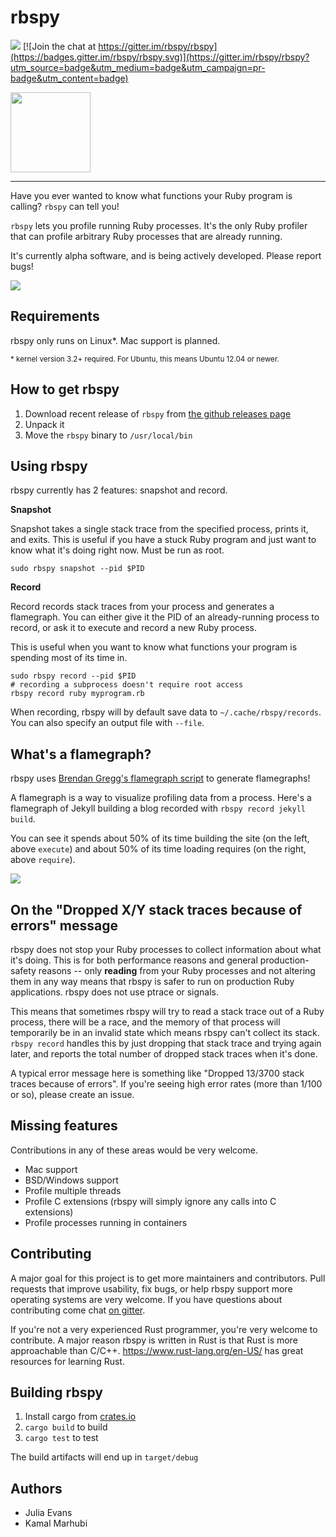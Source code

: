 # rbspy

<a href="https://travis-ci.org/rbspy/rbspy"><img src="https://travis-ci.org/rbspy/rbspy.svg"></a>
[![Join the chat at https://gitter.im/rbspy/rbspy](https://badges.gitter.im/rbspy/rbspy.svg)](https://gitter.im/rbspy/rbspy?utm_source=badge&utm_medium=badge&utm_campaign=pr-badge&utm_content=badge)

<img src="https://github.com/rbspy/rbspy/raw/master/logo/rbspy.png" width="128px">

----

Have you ever wanted to know what functions your Ruby program is calling? `rbspy` can tell you!

`rbspy` lets you profile running Ruby processes. It's the only Ruby profiler that can profile
arbitrary Ruby processes that are already running.

It's currently alpha software, and is being actively developed. Please report bugs!

<img src="https://user-images.githubusercontent.com/817739/35197779-dfae334e-feb2-11e7-95f5-02d80a39e5bb.gif">

## Requirements

rbspy only runs on Linux\*. Mac support is planned.

<small>
* kernel version 3.2+ required. For Ubuntu, this means Ubuntu 12.04 or newer.
</small>


## How to get rbspy

1. Download recent release of `rbspy` from [the github releases page](https://github.com/rbspy/rbspy/releases)
2. Unpack it
3. Move the `rbspy` binary to `/usr/local/bin`

## Using rbspy

rbspy currently has 2 features: snapshot and record.

**Snapshot**

Snapshot takes a single stack trace from the specified process, prints it, and exits. This is
useful if you have a stuck Ruby program and just want to know what it's doing right now.  Must be
run as root.

```
sudo rbspy snapshot --pid $PID
```

**Record**

Record records stack traces from your process and generates a flamegraph. You can either give it the
PID of an already-running process to record, or ask it to execute and record a new Ruby process.

This is useful when you want to know what functions your program is spending most of its time in.

```
sudo rbspy record --pid $PID
# recording a subprocess doesn't require root access
rbspy record ruby myprogram.rb
```

When recording, rbspy will by default save data to `~/.cache/rbspy/records`. You can also specify an
output file with `--file`.

## What's a flamegraph?

rbspy uses [Brendan Gregg's flamegraph script](https://github.com/brendangregg/flamegraph) to
generate flamegraphs! 

A flamegraph is a way to visualize profiling data from a process. Here's a flamegraph of
Jekyll building a blog recorded with `rbspy record jekyll build`.

You can see it spends about 50% of its time building the site (on the left, above `execute`) and
about 50% of its time loading requires (on the right, above `require`).

<a href="https://user-images.githubusercontent.com/817739/35201793-3a16071a-feec-11e7-8583-e1fa3c5e14b2.png">
<img src="https://user-images.githubusercontent.com/817739/35201793-3a16071a-feec-11e7-8583-e1fa3c5e14b2.png">
</a>

## On the "Dropped X/Y stack traces because of errors" message

rbspy does not stop your Ruby processes to collect information about what it's doing. This is for
both performance reasons and general production-safety reasons -- only **reading** from your Ruby
processes and not altering them in any way means that rbspy is safer to run on production Ruby
applications. rbspy does not use ptrace or signals.

This means that sometimes rbspy will try to read a stack trace out of a Ruby process, there will be
a race, and the memory of that process will temporarily be in an invalid state which means rbspy
can't collect its stack. `rbspy record` handles this by just dropping that stack trace and trying
again later, and reports the total number of dropped stack traces when it's done.

A typical error message here is something like "Dropped 13/3700 stack traces because of errors". If
you're seeing high error rates (more than 1/100 or so), please create an issue.

## Missing features

Contributions in any of these areas would be very welcome.

* Mac support 
* BSD/Windows support
* Profile multiple threads
* Profile C extensions (rbspy will simply ignore any calls into C extensions)
* Profile processes running in containers

## Contributing

A major goal for this project is to get more maintainers and contributors. Pull requests that
improve usability, fix bugs, or help rbspy support more operating systems are very welcome. If you
have questions about contributing come chat [on gitter](https://gitter.im/rbspy/rbspy).

If you're not a very experienced Rust programmer, you're very welcome to contribute. A major reason
rbspy is written in Rust is that Rust is more approachable than C/C++.
https://www.rust-lang.org/en-US/ has great resources for learning Rust.

## Building rbspy

1. Install cargo from [crates.io](https://crates.io/)
1. `cargo build` to build
1. `cargo test` to test

The build artifacts will end up in `target/debug`

## Authors

* Julia Evans
* Kamal Marhubi
